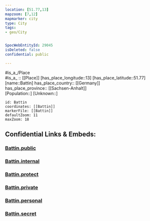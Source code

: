 ```yaml
---
location: [51.77,13] 
mapzoom: [7,12] 
mapmarker: city 
type: City
tags:
- geo/City


SpocWebEntityId: 29045
isDeleted: false
confidential: public

---
```

#is_a_/Place  
#is_a_ :: [[Place]] 
[has_place_longitude::13] 
[has_place_latitude::51.77] 
[name::Battin] 
has_place_country:: [[Germany]]  
has_place_province:: [[Sachsen-Anhalt]]  
[Population::] 
[Unknown::] 


```leaflet
id: Battin
coordinates: [[Battin]] 
markerFile: [[Battin]] 
defaultZoom: 11 
maxZoom: 18
```


## Confidential Links & Embeds: 

### [Battin.public](/_public/\Earth\Continent\Europe\Europe~Central\Germany\Germany~East\Sachsen-Anhalt\counties~SA\Wittenberg\cities~Wittenberg\Annaburg\CityBattin.public.md) 

### [Battin.internal](/_internal/\Earth\Continent\Europe\Europe~Central\Germany\Germany~East\Sachsen-Anhalt\counties~SA\Wittenberg\cities~Wittenberg\Annaburg\CityBattin.internal.md) 

### [Battin.protect](/_protect/\Earth\Continent\Europe\Europe~Central\Germany\Germany~East\Sachsen-Anhalt\counties~SA\Wittenberg\cities~Wittenberg\Annaburg\CityBattin.protect.md) 

### [Battin.private](/_private/\Earth\Continent\Europe\Europe~Central\Germany\Germany~East\Sachsen-Anhalt\counties~SA\Wittenberg\cities~Wittenberg\Annaburg\CityBattin.private.md) 

### [Battin.personal](/_personal/\Earth\Continent\Europe\Europe~Central\Germany\Germany~East\Sachsen-Anhalt\counties~SA\Wittenberg\cities~Wittenberg\Annaburg\CityBattin.personal.md) 

### [Battin.secret](/_secret/\Earth\Continent\Europe\Europe~Central\Germany\Germany~East\Sachsen-Anhalt\counties~SA\Wittenberg\cities~Wittenberg\Annaburg\CityBattin.secret.md)

